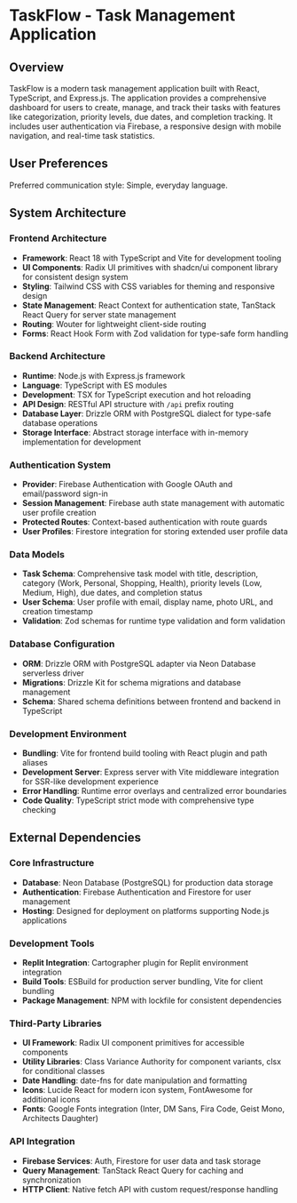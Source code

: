 # TaskFlow - Task Management Application

## Overview

TaskFlow is a modern task management application built with React, TypeScript, and Express.js. The application provides a comprehensive dashboard for users to create, manage, and track their tasks with features like categorization, priority levels, due dates, and completion tracking. It includes user authentication via Firebase, a responsive design with mobile navigation, and real-time task statistics.

## User Preferences

Preferred communication style: Simple, everyday language.

## System Architecture

### Frontend Architecture
- **Framework**: React 18 with TypeScript and Vite for development tooling
- **UI Components**: Radix UI primitives with shadcn/ui component library for consistent design system
- **Styling**: Tailwind CSS with CSS variables for theming and responsive design
- **State Management**: React Context for authentication state, TanStack React Query for server state management
- **Routing**: Wouter for lightweight client-side routing
- **Forms**: React Hook Form with Zod validation for type-safe form handling

### Backend Architecture
- **Runtime**: Node.js with Express.js framework
- **Language**: TypeScript with ES modules
- **Development**: TSX for TypeScript execution and hot reloading
- **API Design**: RESTful API structure with `/api` prefix routing
- **Database Layer**: Drizzle ORM with PostgreSQL dialect for type-safe database operations
- **Storage Interface**: Abstract storage interface with in-memory implementation for development

### Authentication System
- **Provider**: Firebase Authentication with Google OAuth and email/password sign-in
- **Session Management**: Firebase auth state management with automatic user profile creation
- **Protected Routes**: Context-based authentication with route guards
- **User Profiles**: Firestore integration for storing extended user profile data

### Data Models
- **Task Schema**: Comprehensive task model with title, description, category (Work, Personal, Shopping, Health), priority levels (Low, Medium, High), due dates, and completion status
- **User Schema**: User profile with email, display name, photo URL, and creation timestamp
- **Validation**: Zod schemas for runtime type validation and form validation

### Database Configuration
- **ORM**: Drizzle ORM with PostgreSQL adapter via Neon Database serverless driver
- **Migrations**: Drizzle Kit for schema migrations and database management
- **Schema**: Shared schema definitions between frontend and backend in TypeScript

### Development Environment
- **Bundling**: Vite for frontend build tooling with React plugin and path aliases
- **Development Server**: Express server with Vite middleware integration for SSR-like development experience
- **Error Handling**: Runtime error overlays and centralized error boundaries
- **Code Quality**: TypeScript strict mode with comprehensive type checking

## External Dependencies

### Core Infrastructure
- **Database**: Neon Database (PostgreSQL) for production data storage
- **Authentication**: Firebase Authentication and Firestore for user management
- **Hosting**: Designed for deployment on platforms supporting Node.js applications

### Development Tools
- **Replit Integration**: Cartographer plugin for Replit environment integration
- **Build Tools**: ESBuild for production server bundling, Vite for client bundling
- **Package Management**: NPM with lockfile for consistent dependencies

### Third-Party Libraries
- **UI Framework**: Radix UI component primitives for accessible components
- **Utility Libraries**: Class Variance Authority for component variants, clsx for conditional classes
- **Date Handling**: date-fns for date manipulation and formatting
- **Icons**: Lucide React for modern icon system, FontAwesome for additional icons
- **Fonts**: Google Fonts integration (Inter, DM Sans, Fira Code, Geist Mono, Architects Daughter)

### API Integration
- **Firebase Services**: Auth, Firestore for user data and task storage
- **Query Management**: TanStack React Query for caching and synchronization
- **HTTP Client**: Native fetch API with custom request/response handling